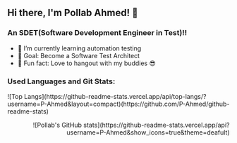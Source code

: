 ## Hi there, I'm Pollab Ahmed! 👋

### An SDET(Software Development Engineer in Test)!!

- :seedling: I’m currently learning automation testing
- :evergreen_tree: Goal: Become a Software Test Architect
- :sunrise_over_mountains: Fun fact: Love to hangout with my buddies :sunglasses:


### Used Languages and Git Stats:
<p align = "left">![Top Langs](https://github-readme-stats.vercel.app/api/top-langs/?username=P-Ahmed&layout=compact)(https://github.com/P-Ahmed/github-readme-stats)</p>

<p align = "right">![Pollab's GitHub stats](https://github-readme-stats.vercel.app/api?username=P-Ahmed&show_icons=true&theme=deafult)
</p>
